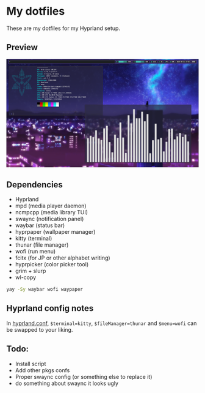 # My dotfiles

These are my dotfiles for my Hyprland setup.

## Preview

![preview](./small_preview.png)

## Dependencies

- Hyprland
- mpd (media player daemon)
- ncmpcpp (media library TUI)
- swaync (notification panel)
- waybar (status bar)
- hyprpaper (wallpaper manager)
- kitty (terminal)
- thunar (file manager)
- wofi (run menu)
- fcitx (for JP or other alphabet writing)
- hyprpicker (color picker tool)
- grim + slurp
- wl-copy

```bash
yay -Sy waybar wofi waypaper
```

## Hyprland config notes

In [hyprland.conf](./hypr/hyprland.conf), `$terminal=kitty`, `$fileManager=thunar` and `$menu=wofi` can be swapped to your liking.

## Todo:
- Install script
- Add other pkgs confs
- Proper swaync config (or something else to replace it)
- do something about swaync it looks ugly
